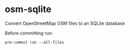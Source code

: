 # osm-sqlite
Convert OpenStreetMap OSM files to an SQLite database


Before committing run:

```
pre-commit run --all-files
```
